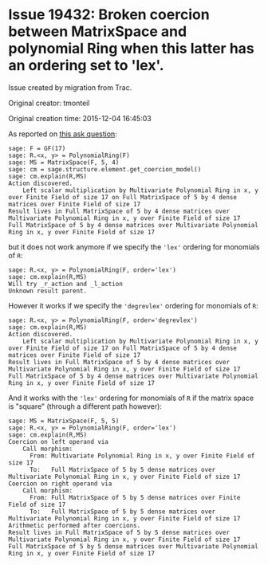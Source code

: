 # Issue 19432: Broken coercion between MatrixSpace and polynomial Ring when this latter has an ordering set to 'lex'.

Issue created by migration from Trac.

Original creator: tmonteil

Original creation time: 2015-12-04 16:45:03

As reported on [this ask question](http://ask.sagemath.org/question/31323/cannot-mulyiply-polynomial-by-matrix-when-ordering-is-explicitly-specified/?answer=31324#post-id-31324):


```
sage: F = GF(17)
sage: R.<x, y> = PolynomialRing(F)
sage: MS = MatrixSpace(F, 5, 4)
sage: cm = sage.structure.element.get_coercion_model()
sage: cm.explain(R,MS)
Action discovered.
    Left scalar multiplication by Multivariate Polynomial Ring in x, y over Finite Field of size 17 on Full MatrixSpace of 5 by 4 dense matrices over Finite Field of size 17
Result lives in Full MatrixSpace of 5 by 4 dense matrices over Multivariate Polynomial Ring in x, y over Finite Field of size 17
Full MatrixSpace of 5 by 4 dense matrices over Multivariate Polynomial Ring in x, y over Finite Field of size 17
```


but it does not work anymore if we specify the `'lex'` ordering for monomials of `R`:


```
sage: R.<x, y> = PolynomialRing(F, order='lex')
sage: cm.explain(R,MS)
Will try _r_action and _l_action
Unknown result parent.
```


However it works if we specify the `'degrevlex'` ordering for monomials of `R`:



```
sage: R.<x, y> = PolynomialRing(F, order='degrevlex')
sage: cm.explain(R,MS)
Action discovered.
    Left scalar multiplication by Multivariate Polynomial Ring in x, y over Finite Field of size 17 on Full MatrixSpace of 5 by 4 dense matrices over Finite Field of size 17
Result lives in Full MatrixSpace of 5 by 4 dense matrices over Multivariate Polynomial Ring in x, y over Finite Field of size 17
Full MatrixSpace of 5 by 4 dense matrices over Multivariate Polynomial Ring in x, y over Finite Field of size 17
```


And it works with the `'lex'` ordering for monomials of `R` if the matrix space is "square" (through a different path however):


```
sage: MS = MatrixSpace(F, 5, 5)
sage: R.<x, y> = PolynomialRing(F, order='lex')
sage: cm.explain(R,MS)
Coercion on left operand via
    Call morphism:
      From: Multivariate Polynomial Ring in x, y over Finite Field of size 17
      To:   Full MatrixSpace of 5 by 5 dense matrices over Multivariate Polynomial Ring in x, y over Finite Field of size 17
Coercion on right operand via
    Call morphism:
      From: Full MatrixSpace of 5 by 5 dense matrices over Finite Field of size 17
      To:   Full MatrixSpace of 5 by 5 dense matrices over Multivariate Polynomial Ring in x, y over Finite Field of size 17
Arithmetic performed after coercions.
Result lives in Full MatrixSpace of 5 by 5 dense matrices over Multivariate Polynomial Ring in x, y over Finite Field of size 17
Full MatrixSpace of 5 by 5 dense matrices over Multivariate Polynomial Ring in x, y over Finite Field of size 17
```


